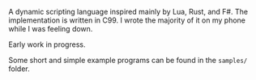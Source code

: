 A dynamic scripting language inspired mainly by Lua, Rust, and F#. The implementation is written in C99. I wrote the majority of it on my phone while I was feeling down.

Early work in progress.

Some short and simple example programs can be found in the `samples/` folder.
